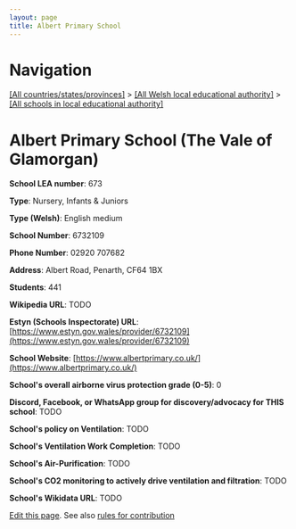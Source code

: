 ```yaml
---
layout: page
title: Albert Primary School
---
```

# Navigation

[[All countries/states/provinces]](../../..) > [[All Welsh local educational authority]](../..) > [[All schools in local educational authority]](..)

# Albert Primary School (The Vale of Glamorgan)

**School LEA number**: 673

**Type**: Nursery, Infants & Juniors

**Type (Welsh)**: English medium

**School Number**: 6732109

**Phone Number**: 02920 707682

**Address**: Albert Road, Penarth, CF64 1BX

**Students**: 441

**Wikipedia URL**: TODO

**Estyn (Schools Inspectorate) URL**: [https://www.estyn.gov.wales/provider/6732109](https://www.estyn.gov.wales/provider/6732109)

**School Website**: [https://www.albertprimary.co.uk/](https://www.albertprimary.co.uk/)

**School's overall airborne virus protection grade (0-5)**: 0

**Discord, Facebook, or WhatsApp group for discovery/advocacy for THIS school**: TODO

**School's policy on Ventilation**: TODO

**School's Ventilation Work Completion**: TODO

**School's Air-Purification**: TODO

**School's CO2 monitoring to actively drive ventilation and filtration**: TODO

**School's Wikidata URL**: TODO




[Edit this page](https://github.com/ventilate-schools/Wales/edit/prif/./The_Vale_of_Glamorgan/Albert_Primary_School.md). See also [rules for contribution](../../../contribution-rules/)